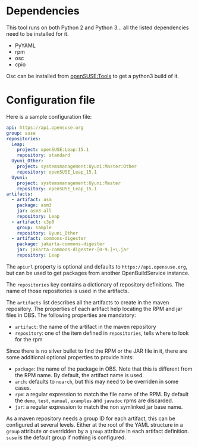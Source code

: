 Dependencies
============

This tool runs on both  Python 2 and Python 3... all the listed dependencies need to be installed for it.

* PyYAML
* rpm 
* osc
* cpio

Osc can be installed from [openSUSE:Tools](https://build.opensuse.org/package/show/openSUSE:Tools/osc) to get a python3 build of it.

Configuration file
==================

Here is a sample configuration file:

```yaml
api: https://api.opensuse.org
group: suse
repositories:
  Leap:
    project: openSUSE:Leap:15.1
    repository: standard
  Uyuni_Other:
    project: systemsmanagement:Uyuni:Master:Other
    repository: openSUSE_Leap_15.1
  Uyuni:
    project: systemsmanagement:Uyuni:Master
    repository: openSUSE_Leap_15.1
artifacts:
  - artifact: asm
    package: asm3
    jar: asm3-all
    repository: Leap
  - artifact: c3p0
    group: sample
    repository: Uyuni_Other
  - artifact: commons-digester
    package: jakarta-commons-digester
    jar: jakarta-commons-digester-[0-9.]+\.jar
    repository: Leap
```

The `apiurl` property is optional and defaults to `https://api.opensuse.org`, but can be used to get packages from another OpenBuildService instance.

The `repositories` key contains a dictionary of repository definitions.
The name of those repositories is used in the artifacts.

The `artifacts` list describes all the artifacts to create in the maven repository.
The properties of each artifact help locating the RPM and jar files in OBS. The following properties are mandatory:

* `artifact`: the name of the artifact in the maven repository
* `repository`: one of the item defined in `repositories`, tells where to look for the rpm

Since there is no silver bullet to find the RPM or the JAR file in it, there are some additional optional properties to provide hints:

* `package`: the name of the package in OBS. Note that this is different from the RPM name. By default, the artifact name is used.
* `arch`: defaults to `noarch`, but this may need to be overriden in some cases.
* `rpm`: a regular expression to match the file name of the RPM. By default the `demo`, `test`, `manual`, `examples` and `javadoc` rpms are discarded.
* `jar`: a regular expression to match the non symlinked jar base name.

As a maven repository needs a group ID for each artifact, this can be configured at several levels.
Either at the root of the YAML structure in a `group` attribute or overridden by a `group` attribute in each artifact definition.
`suse` is the default group if nothing is configured.
